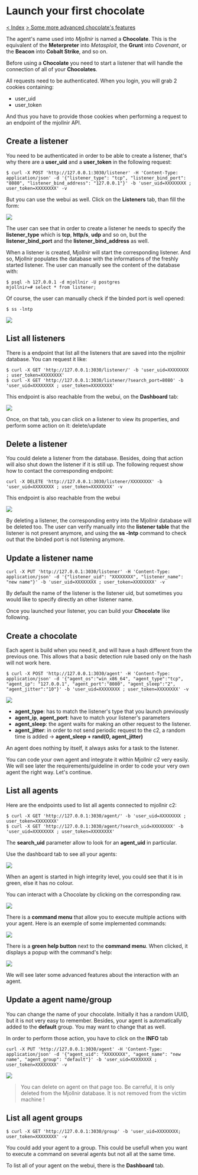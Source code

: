 # Launch your first chocolate

[< Index](index.md)
[> Some more advanced chocolate's features](advanced-chocolate.md)

The agent's name used into _Mjollnir_ is named a **Chocolate**. This is the equivalent of the **Meterpreter** into _Metasploit_, the **Grunt** into _Covenant_, or the **Beacon** into __Cobalt Strike__, and so on.

Before using a **Chocolate**  you need to start a listener that will handle the connection of all of your **Chocolates**.

All requests need to be authenticated. When you login, you will grab 2 cookies containing:
* user\_uid
* user\_token

And thus you have to provide those cookies when performing a request to an endpoint of the mjollnir API.

## Create a listener

You need to be authenticated in order to be able to create a listener, that's why there are a **user_uid** and a **user_token** in the following request:
```
$ curl -X POST 'http://127.0.0.1:3030/listener' -H 'Content-Type: application/json' -d '{"listener_type": "tcp", "listener_bind_port": "8080", "listener_bind_address": "127.0.0.1"}' -b 'user_uid=XXXXXXXX ; user_token=XXXXXXXX' -v
```

But you can use the webui as well. Click on the **Listeners** tab, than fill the form:

![](images/first-chocolate/listener_create.png)

The user can see that in order to create a listener he needs to specify the **listener_type** which is **tcp**, **http/s**, **udp** and so on, but the **listener_bind_port** and the **listener_bind_address** as well.

When a listener is created, Mjollnir will start the corresponding listener. And so, Mjollnir populates the database with the informations of the freshly started listener. The user can manually see the content of the database with:
```
$ psql -h 127.0.0.1 -d mjollnir -U postgres
mjollnir=# select * from listener;
```

Of course, the user can manually check if the binded port is well opened:
```
$ ss -lntp
```

![](images/first-chocolate/listener_up.png)



## List all listeners

There is a endpoint that list all the listeners that are saved into the mjollnir database. You can request it like:
```
$ curl -X GET 'http://127.0.0.1:3030/listener/' -b 'user_uid=XXXXXXXX ; user_token=XXXXXXXX' 
$ curl -X GET 'http://127.0.0.1:3030/listener/?search_port=8080' -b 'user_uid=XXXXXXXX ; user_token=XXXXXXXX' 
```

This endpoint is also reachable from the webui, on the **Dashboard** tab:

![](images/first-chocolate/listener_up_dashboard.png)

Once, on that tab, you can click on a listener to view its properties, and perform some action on it: delete/update

## Delete a listener

You could delete a listener from the database. Besides, doing that action will also shut down the listener if it is still up. The following request show how to contact the corresponding endpoint:
```
curl -X DELETE 'http://127.0.0.1:3030/listener/XXXXXXXX' -b 'user_uid=XXXXXXXX ; user_token=XXXXXXXX' -v
```

This endpoint is also reachable from the webui

![](images/first-chocolate/listener_delete.png)

By deleting a listener, the corresponding entry into the Mjollnir database will be deleted too. The user can verify manually into the **listener table** that the listener is not present anymore, and using the **ss -lntp** command to check out that the binded port is not listening anymore.

## Update a listener name
```
curl -X PUT 'http://127.0.0.1:3030/listener' -H 'Content-Type: application/json' -d '{"listener_uid": "XXXXXXXX", "listener_name": "new name"}' -b 'user_uid=XXXXXXXX ; user_token=XXXXXXXX' -v
```

By default the name of the listener is the listener uid, but sometimes you would like to specify directly an other listener name.

Once you launched your listener, you can build your **Chocolate** like following.

## Create a chocolate

Each agent is build when you need it, and will have a hash different from the previous one. This allows that a basic detection rule based only on the hash will not work here.

```
$ curl -X POST 'http://127.0.0.1:3030/agent' -H 'Content-Type: application/json' -d '{"agent_os":"win_x86_64", "agent_type":"tcp", "agent_ip": "127.0.0.1", "agent_port":"8080", "agent_sleep":"2", "agent_jitter":"10"}' -b 'user_uid=XXXXXXXX ; user_token=XXXXXXXX' -v
```

![](images/first-chocolate/agent_create.png)

* **agent_type**: has to match the listener's type that you launch previously
* **agent_ip**, **agent_port**: have to match your listener's parameters
* **agent_sleep**: the agent waits for making an other request to the listener.
* **agent_jitter**: in order to not send periodic request to the c2, a random time is added -> **agent_sleep + rand(0, agent_jitter)**

An agent does nothing by itself, it always asks for a task to the listener.

You can code your own agent and integrate it within Mjollnir c2 very easily. We will see later the requirements/guideline in order to code your very own agent the right way. Let's continue.

## List all agents

Here are the endpoints used to list all agents connected to mjollnir c2:
```
$ curl -X GET 'http://127.0.0.1:3030/agent/' -b 'user_uid=XXXXXXXX ; user_token=XXXXXXXX' 
$ curl -X GET 'http://127.0.0.1:3030/agent/?search_uid=XXXXXXXX' -b 'user_uid=XXXXXXXX ; user_token=XXXXXXXX'
```

The **search_uid** parameter allow to look for an **agent_uid** in particular.

Use the dashboard tab to see all your agents:

![](images/first-chocolate/agent_up_dashboard.png)

When an agent is started in high integrity level, you could see that it is in green, else it has no colour.

You can interact with a Chocolate by clicking on the corresponding raw.

![](images/first-chocolate/agent_interact.png)

There is a **command menu** that allow you to execute multiple actions with your agent. Here is an exemple of some implemented commands:

![](images/first-chocolate/agent_interact.png)

There is a **green help button** next to the **command menu**. When clicked, it displays a popup with the command's help:

![](images/first-chocolate/agent_help.png)

We will see later some advanced features about the interaction with an agent.

## Update a agent name/group

You can change the name of your chocolate. Initially it has a random UUID, but it is not very easy to remember. Besides, your agent is automatically added to the **default** group. You may want to change that as well.

In order to perform those action, you have to click on the **INFO** tab

```
curl -X PUT 'http://127.0.0.1:3030/agent' -H 'Content-Type: application/json' -d '{"agent_uid": "XXXXXXXX", "agent_name": "new name", "agent_group": "default"}' -b 'user_uid=XXXXXXXX ; user_token=XXXXXXXX' -v
```

![](images/first-chocolate/agent_help.png)

> You can delete on agent on that page too. Be carreful, it is only deleted from the Mjollnir database. It is not removed from the victim machine !

## List all agent groups

```
$ curl -X GET 'http://127.0.0.1:3030/group' -b 'user_uid=XXXXXXXX; user_token=XXXXXXXX' -v
```

You could add your agent to a group. This could be usefull when you want to execute a command on several agents but not all at the same time.

To list all of your agent on the webui, there is the **Dashboard** tab.